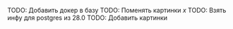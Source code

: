 TODO: Добавить докер в базу
TODO: Поменять картинки *x*
TODO: Взять инфу для postgres из 28.0
TODO: Добавить картинки
